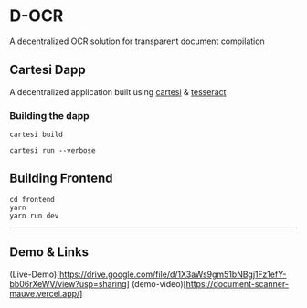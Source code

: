 # D-OCR

A decentralized OCR solution for transparent document compilation

## Cartesi Dapp

A decentralized application built using [cartesi](cartesi.io) & [tesseract](https://github.com/tesseract-ocr/tesseract)

### Building the dapp

```
cartesi build

cartesi run --verbose
```

## Building Frontend

```
cd frontend
yarn
yarn run dev

```

---

## Demo & Links

(Live-Demo)[https://drive.google.com/file/d/1X3aWs9gm51bNBgj1Fz1efY-bb06rXeWV/view?usp=sharing]
(demo-video)[https://document-scanner-mauve.vercel.app/]
